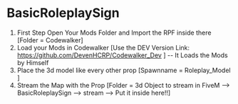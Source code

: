 # BasicRoleplaySign

1. First Step Open Your Mods Folder and Import the RPF inside there [Folder = Codewalker]
2. Load your Mods in Codewalker [Use the DEV Version Link:  https://github.com/DevenHCRP/Codewalker_Dev ] -- It Loads the Mods by Himself
3. Place the 3d model like every other prop [Spawnname = Roleplay_Model ] 
4. Stream the Map with the Prop [Folder = 3d Object to stream in FiveM -->  BasicRoleplaySign --> stream --> Put it inside here!!]
